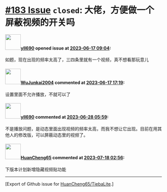 # [\#183 Issue](https://github.com/HuanCheng65/TiebaLite/issues/183) `closed`: 大佬，方便做一个屏蔽视频的开关吗

#### <img src="https://avatars.githubusercontent.com/u/16819902?u=2107b870c7ea9927c1b9cafb7a4e27328ac45f82&v=4" width="50">[yll690](https://github.com/yll690) opened issue at [2023-06-17 09:04](https://github.com/HuanCheng65/TiebaLite/issues/183):

如题，现在出现的频率太高了，三四条里就有一个视频，真不想看那玩意儿

#### <img src="https://avatars.githubusercontent.com/u/50454344?u=633b39a7848d905bd97bb6619c061433368818f7&v=4" width="50">[WuJunkai2004](https://github.com/WuJunkai2004) commented at [2023-06-17 17:19](https://github.com/HuanCheng65/TiebaLite/issues/183#issuecomment-1595811271):

设置里面不允许播放，不就可以了

#### <img src="https://avatars.githubusercontent.com/u/16819902?u=2107b870c7ea9927c1b9cafb7a4e27328ac45f82&v=4" width="50">[yll690](https://github.com/yll690) commented at [2023-06-28 05:59](https://github.com/HuanCheng65/TiebaLite/issues/183#issuecomment-1610797126):

不是播放问题，是动态里面出现视频的频率太高，而我不想让它出现。目前在用其他人的修改版，可以屏蔽动态里的视频了。

#### <img src="https://avatars.githubusercontent.com/u/22636177?u=5e5e656c62ba51f1661d80a6a0fd9ec098e5023b&v=4" width="50">[HuanCheng65](https://github.com/HuanCheng65) commented at [2023-07-18 02:56](https://github.com/HuanCheng65/TiebaLite/issues/183#issuecomment-1639225682):

下版本计划新增隐藏视频贴功能


-------------------------------------------------------------------------------



[Export of Github issue for [HuanCheng65/TiebaLite](https://github.com/HuanCheng65/TiebaLite).]
